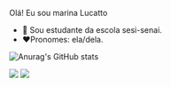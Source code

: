 Olá! Eu sou marina Lucatto

- 📖 Sou estudante da escola sesi-senai.
- ❤️Pronomes: ela/dela.

![Anurag's GitHub stats](https://github-readme-stats.vercel.app/api?username=marina-lucatto&show_icons=true&theme=radical)

  <a href = "mailto:marina.lucatto18@gmail.com"><img src="https://img.shields.io/badge/-Gmail-%23333?style=for-the-badge&logo=gmail&logoColor=white" target="_blank"></a>
  <a href="https://instagram.com/lucattomarina" target="_blank"><img src="https://img.shields.io/badge/-Instagram-%23E4405F?style=for-the-badge&logo=instagram&logoColor=white" target="_blank"></a>
